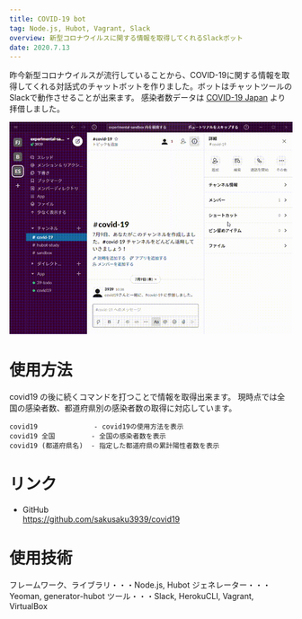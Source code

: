 ```yaml
---
title: COVID-19 bot
tag: Node.js, Hubot, Vagrant, Slack
overview: 新型コロナウイルスに関する情報を取得してくれるSlackボット
date: 2020.7.13
---
```


昨今新型コロナウイルスが流行していることから、COVID-19に関する情報を取得してくれる対話式のチャットボットを作りました。ボットはチャットツールのSlackで動作させることが出来ます。
感染者数データは [COVID-19 Japan](https://www.stopcovid19.jp/) より拝借しました。

![](/public/posts/covid-19/output.gif)

# 使用方法
covid19 の後に続くコマンドを打つことで情報を取得出来ます。
現時点では全国の感染者数、都道府県別の感染者数の取得に対応しています。

```
covid19              - covid19の使用方法を表示
covid19 全国         - 全国の感染者数を表示
covid19 (都道府県名)  - 指定した都道府県の累計陽性者数を表示
```

# リンク
- GitHub  
  https://github.com/sakusaku3939/covid19

# 使用技術
フレームワーク、ライブラリ・・・Node.js, Hubot
ジェネレーター・・・Yeoman, generator-hubot
ツール・・・Slack, HerokuCLI, Vagrant, VirtualBox
